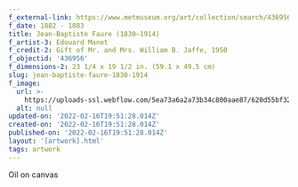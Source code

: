 ```yaml
---
f_external-link: https://www.metmuseum.org/art/collection/search/436956
f_date: 1882 - 1883
title: Jean-Baptiste Faure (1830–1914)
f_artist-3: Edouard Manet
f_credit-2: Gift of Mr. and Mrs. William B. Jaffe, 1950
f_objectid: '436956'
f_dimensions-2: 23 1/4 x 19 1/2 in. (59.1 x 49.5 cm)
slug: jean-baptiste-faure-1830-1914
f_image:
  url: >-
    https://uploads-ssl.webflow.com/5ea73a6a2a73b34c800aae87/620d55bf32e81ac2fa0157d8_DP241909.jpeg
  alt: null
updated-on: '2022-02-16T19:51:28.014Z'
created-on: '2022-02-16T19:51:28.014Z'
published-on: '2022-02-16T19:51:28.014Z'
layout: '[artwork].html'
tags: artwork
---
```


Oil on canvas
